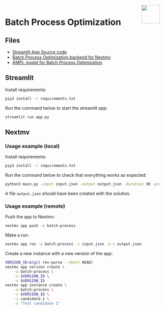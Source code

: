 <img src="https://portal.ampl.com/static/img/logo-inline-web-v4.png" align="right" height="60"/>

# Batch Process Optimization

## Files

- [Streamlit App Source code](app.py)
- [Batch Process Optimization backend for Nextmv](main.py)
- [AMPL model for Batch Process Optimization](floc_bend.mod)

## Streamlit

Install requirements:

```bash
pip3 install -r requirements.txt
```

Run the command below to start the streamlit app:

```bash
streamlit run app.py
```

## Nextmv

### Usage example (local)

Install requirements:

```bash
pip3 install -r requirements.txt
```

Run the command below to check that everything works as expected:

```bash
python3 main.py -input input.json -output output.json -duration 30 -provider highs
```

A file `output.json` should have been created with the solution.

### Usage example (remote)

Push the app to Nextmv:

```bash
nextmv app push -a batch-process
```

Make a run:

```bash
nextmv app run -a batch-process -i input.json -w > output.json
```

Create a new instance with a new version of the app:

```bash
VERSION_ID=$(git rev-parse --short HEAD)
nextmv app version create \
    -a batch-process \
    -n $VERSION_ID \
    -v $VERSION_ID
nextmv app instance create \
    -a batch-process \
    -v $VERSION_ID \
    -i candidate-1 \
    -n "Test candidate 1"
```
